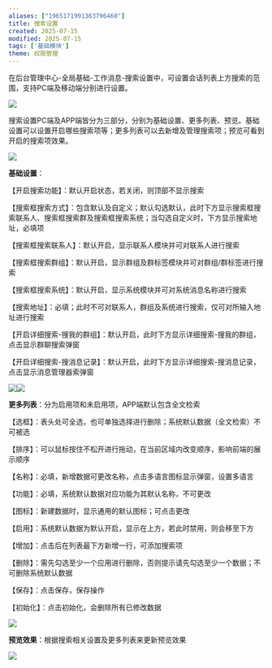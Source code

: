 ```yaml
---
aliases: ["1965171991363796460"]
title: 搜索设置
created: 2025-07-15
modified: 2025-07-15
tags: ['基础模块']
theme: 权限管理
---
```


在后台管理中心-全局基础-工作消息-搜索设置中，可设置会话列表上方搜索的范围，支持PC端及移动端分别进行设置。

![](50323be4aaeb13e647269bd7588c1605.jpg)

搜索设置PC端及APP端皆分为三部分，分别为基础设置、更多列表、预览。基础设置可以设置开启哪些搜索项等；更多列表可以去新增及管理搜索项；预览可看到开启的搜索项效果。

![](e6a7d072562effc417219b7b5a21fb33.jpg)

**基础设置**：

【开启搜索功能】：默认开启状态，若关闭，则顶部不显示搜索

【搜索框搜索方式】：包含默认及自定义；默认勾选默认，此时下方显示搜索框搜索联系人、搜索框搜索群及搜索框搜索系统；当勾选自定义时，下方显示搜索地址，必填项

【搜索框搜索联系人】：默认开启，显示联系人模块并可对联系人进行搜索

【搜索框搜索群组】：默认开启，显示群组及群标签模块并可对群组/群标签进行搜索

【搜索框搜索系统】：默认开启，显示系统模块并可对系统消息名称进行搜索

【搜索地址】：必填；此时不可对联系人，群组及系统进行搜索，仅可对所输入地址进行搜索

【开启详细搜索-搜我的群组】：默认开启，此时下方显示详细搜索-搜我的群组，点击显示群聊搜索弹窗

【开启详细搜索-搜消息记录】：默认开启，此时下方显示详细搜索-搜消息记录，点击显示消息管理器索弹窗

![](3fa5e048be2d13803bcf9cd050b1bc67.jpg)![](36cea8c6c699369620066e5646c43b8f.jpg)

**更多列表**：分为启用项和未启用项，APP端默认包含全文检索

【选框】：表头处可全选，也可单独选择进行删除；系统默认数据（全文检索）不可被选

【排序】：可以鼠标按住不松开进行拖动，在当前区域内改变顺序，影响前端的展示顺序

【名称】：必填，新增数据可更改名称，点击多语言图标显示弹窗，设置多语言

【功能】：必填，系统默认数据对应功能为其默认名称，不可更改

【图标】：新建数据时，显示通用的默认图标；可点击更改

【启用】：系统默认数据为默认开启，显示在上方，若此时禁用，则会移至下方

【增加】：点击后在列表最下方新增一行，可添加搜索项

【删除】：需先勾选至少一个应用进行删除，否则提示请先勾选至少一个数据；不可删除系统默认数据

【保存】：点击保存，保存操作

【初始化】：点击初始化，会删除所有已修改数据

![](9bd5bf0154dfcadb0780bf34f865c9de.jpg)

**预览效果**：根据搜索相关设置及更多列表来更新预览效果

![](ca772bc54acae1dbaf9c3d18d4bdae11.jpg)
